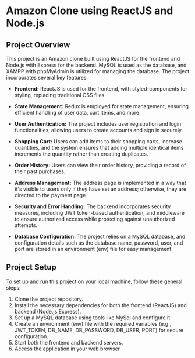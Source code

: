 # Amazon Clone using ReactJS and Node.js

## Project Overview
This project is an Amazon clone built using ReactJS for the frontend and Node.js with Express for the backend. MySQL is used as the database, and XAMPP with phpMyAdmin is utilized for managing the database. The project incorporates several key features:

- **Frontend:** ReactJS is used for the frontend, with styled-components for styling, replacing traditional CSS files.

- **State Management:** Redux is employed for state management, ensuring efficient handling of user data, cart items, and more.

- **User Authentication:** The project includes user registration and login functionalities, allowing users to create accounts and sign in securely.

- **Shopping Cart:** Users can add items to their shopping carts, increase quantities, and the system ensures that adding multiple identical items increments the quantity rather than creating duplicates.

- **Order History:** Users can view their order history, providing a record of their past purchases.

- **Address Management:** The address page is implemented in a way that it's visible to users only if they have set an address; otherwise, they are directed to the payment page.

- **Security and Error Handling:** The backend incorporates security measures, including JWT token-based authentication, and middleware to ensure authorized access while protecting against unauthorized attempts.

- **Database Configuration:** The project relies on a MySQL database, and configuration details such as the database name, password, user, and port are stored in an environment (env) file for easy management.

## Project Setup
To set up and run this project on your local machine, follow these general steps:

1. Clone the project repository.
2. Install the necessary dependencies for both the frontend (ReactJS) and backend (Node.js Express).
3. Set up a MySQL database using tools like MySql and configure it.
4. Create an environment (env) file with the required variables (e.g., JWT_TOKEN, DB_NAME, DB_PASSWORD, DB_USER, PORT) for secure configuration.
5. Start both the frontend and backend servers.
6. Access the application in your web browser.